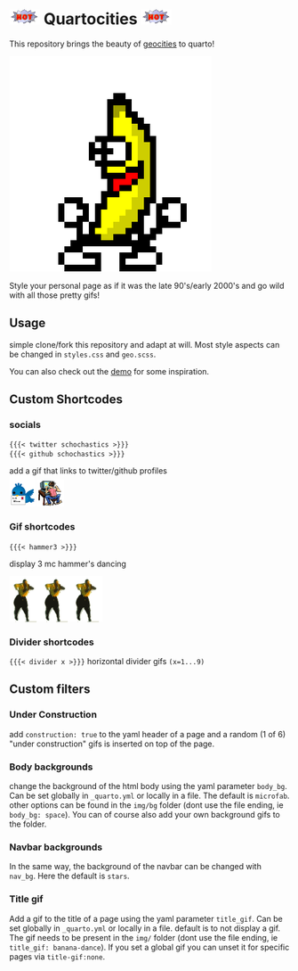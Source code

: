 # ![](img/hot.gif) Quartocities ![](img/hot.gif)

This repository brings the beauty of
[geocities](https://geocities.restorativland.org/) to quarto!

![](img/banana-dance.gif)

Style your personal page as if it was the late 90's/early 2000's and go wild
with all those pretty gifs!

## Usage

simple clone/fork this repository and adapt at will. 
Most style aspects can be changed in `styles.css` and `geo.scss`. 

You can also check out the [demo]() for some inspiration. 

## Custom Shortcodes

### socials
`{{{< twitter schochastics >}}}`  
`{{{< github schochastics >}}}`  

add a gif that links to twitter/github profiles  
<a href="https://twitter.com/schochastics"><img src="img/twitter.gif"></a>
<a href="https://github.com/schochastics"><img src="img/hacker.gif"></a>
### Gif shortcodes
`{{{< hammer3 >}}}`

display 3 mc hammer's dancing  

![](img/mchammer.gif)![](img/mchammer.gif)![](img/mchammer.gif)

### Divider shortcodes

`{{{< divider x >}}}`
horizontal divider gifs `(x=1...9)`

## Custom filters

### Under Construction
add `construction: true` to the yaml header of a page and a random (1 of 6)
"under construction" gifs is inserted on top of the page.

### Body backgrounds
change the background of the html body using the yaml parameter `body_bg`. Can
be set globally in `_quarto.yml` or locally in a file. The default is
`microfab`. other options can be found in the `img/bg` folder (dont use the file
ending, ie `body_bg: space`). You can of course also add your own background
gifs to the folder.

### Navbar backgrounds
In the same way, the background of the navbar can be changed with `nav_bg`. Here the default is `stars`.

### Title gif

Add a gif to the title of a page using the yaml parameter `title_gif`. Can be
set globally in `_quarto.yml` or locally in a file. default is to not display a
gif. The gif needs to be present in the `img/` folder (dont use the file ending,
ie `title_gif: banana-dance`). If you set a global gif you can unset it for
specific pages via `title-gif:none`.